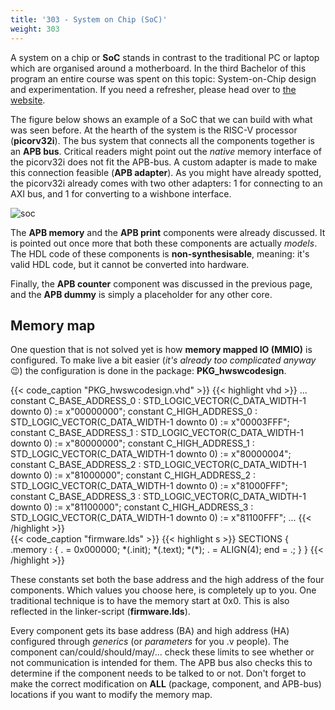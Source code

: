 ```yaml
---
title: '303 - System on Chip (SoC)'
weight: 303
---
```


A system on a chip or **SoC** stands in contrast to the traditional PC or laptop which are organised around a motherboard. In the third Bachelor of this program an entire course was spent on this topic: System-on-Chip design and experimentation. If you need a refresher, please head over to [the website](https://kuleuven-diepenbeek.github.io/course_soc-lab/ch4_esw/1_driver/#installing-some-defines).

The figure below shows an example of a SoC that we can build with what was seen before. At the hearth of the system is the RISC-V processor (**picorv32i**). The bus system that connects all the components together is an **APB bus**. Critical readers might point out the *native* memory interface of the picorv32i does not fit the APB-bus. A custom adapter is made to make this connection feasible (**APB adapter**). As you might have already spotted, the picorv32i already comes with two other adapters: 1 for connecting to an AXI bus, and 1 for converting to a wishbone interface.

![soc](/img/300/soc.png)

The **APB memory** and the **APB print** components were already discussed. It is pointed out once more that both these components are actually *models*. The HDL code of these components is **non-synthesisable**, meaning: it's valid HDL code, but it cannot be converted into hardware.

Finally, the **APB counter** component was discussed in the previous page, and the **APB dummy** is simply a placeholder for any other core.

## Memory map

One question that is not solved yet is how **memory mapped IO (MMIO)** is configured. To make live a bit easier (*it's already too complicated anyway* :wink:) the configuration is done in the package: **PKG_hwswcodesign**.

<div class="multiHcolumn">
<div class="column" style="flex-basis: 45%">
{{< code_caption "PKG_hwswcodesign.vhd" >}}
{{< highlight vhd >}}
...
    constant C_BASE_ADDRESS_0 : STD_LOGIC_VECTOR(C_DATA_WIDTH-1 downto 0) := x"00000000";
    constant C_HIGH_ADDRESS_0 : STD_LOGIC_VECTOR(C_DATA_WIDTH-1 downto 0) := x"00003FFF";
    constant C_BASE_ADDRESS_1 : STD_LOGIC_VECTOR(C_DATA_WIDTH-1 downto 0) := x"80000000";
    constant C_HIGH_ADDRESS_1 : STD_LOGIC_VECTOR(C_DATA_WIDTH-1 downto 0) := x"80000004";
    constant C_BASE_ADDRESS_2 : STD_LOGIC_VECTOR(C_DATA_WIDTH-1 downto 0) := x"81000000";
    constant C_HIGH_ADDRESS_2 : STD_LOGIC_VECTOR(C_DATA_WIDTH-1 downto 0) := x"81000FFF";
    constant C_BASE_ADDRESS_3 : STD_LOGIC_VECTOR(C_DATA_WIDTH-1 downto 0) := x"81100000";
    constant C_HIGH_ADDRESS_3 : STD_LOGIC_VECTOR(C_DATA_WIDTH-1 downto 0) := x"81100FFF";
...
{{< /highlight >}}
</div>
<div class="column">
{{< code_caption "firmware.lds" >}}
{{< highlight s >}}
SECTIONS {
	.memory : {
		. = 0x000000;
		*(.init);
		*(.text);
		*(*);
		. = ALIGN(4);
		end = .;
	}
}
{{< /highlight >}}
</div>
</div>

These constants set both the base address and the high address of the four components. Which values you choose here, is completely up to you. One traditional technique is to have the memory start at 0x0. This is also reflected in the linker-script (**firmware.lds**).

Every component gets its base address (BA) and high address (HA) configured through *generics* (or *parameters* for you .v people). The component can/could/should/may/... check these limits to see whether or not communication is intended for them. The APB bus also checks this to determine if the component needs to be talked to or not. Don't forget to make the correct modification on **ALL** (package, component, and APB-bus) locations if you want to modify the memory map.
